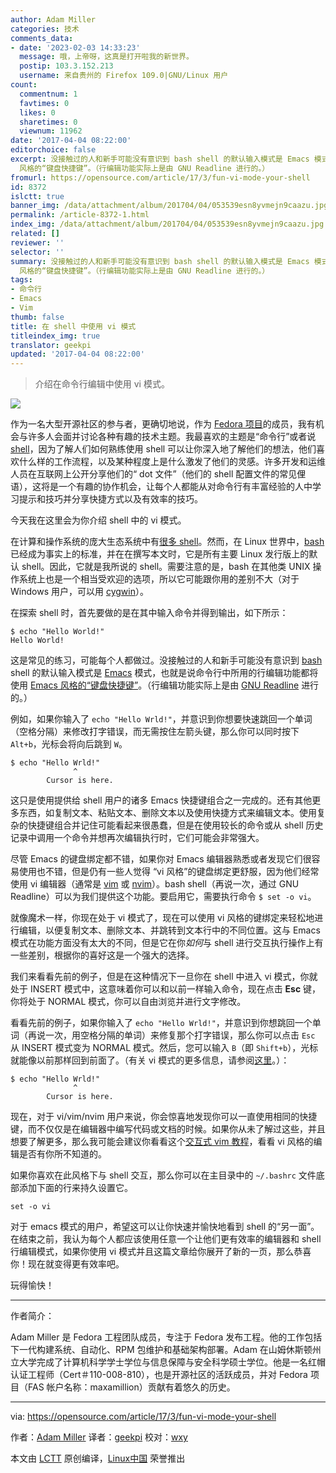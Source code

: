 ```yaml
---
author: Adam Miller
categories: 技术
comments_data:
- date: '2023-02-03 14:33:23'
  message: 哦，上帝呀，这真是打开啦我的新世界。
  postip: 103.3.152.213
  username: 来自贵州的 Firefox 109.0|GNU/Linux 用户
count:
  commentnum: 1
  favtimes: 0
  likes: 0
  sharetimes: 0
  viewnum: 11962
date: '2017-04-04 08:22:00'
editorchoice: false
excerpt: 没接触过的人和新手可能没有意识到 bash shell 的默认输入模式是 Emacs 模式，也就是说命令行中所用的行编辑功能都将使用 Emacs
  风格的“键盘快捷键”。（行编辑功能实际上是由 GNU Readline 进行的。）
fromurl: https://opensource.com/article/17/3/fun-vi-mode-your-shell
id: 8372
islctt: true
banner_img: /data/attachment/album/201704/04/053539esn8yvmejn9caazu.jpg
permalink: /article-8372-1.html
index_img: /data/attachment/album/201704/04/053539esn8yvmejn9caazu.jpg.thumb.jpg
related: []
reviewer: ''
selector: ''
summary: 没接触过的人和新手可能没有意识到 bash shell 的默认输入模式是 Emacs 模式，也就是说命令行中所用的行编辑功能都将使用 Emacs
  风格的“键盘快捷键”。（行编辑功能实际上是由 GNU Readline 进行的。）
tags:
- 命令行
- Emacs
- Vim
thumb: false
title: 在 shell 中使用 vi 模式
titleindex_img: true
translator: geekpi
updated: '2017-04-04 08:22:00'
---
```



> 
> 介绍在命令行编辑中使用 vi 模式。
> 
> 
> 


![](/data/attachment/album/201704/04/053539esn8yvmejn9caazu.jpg)


作为一名大型开源社区的参与者，更确切地说，作为 [Fedora 项目](https://getfedora.org/)的成员，我有机会与许多人会面并讨论各种有趣的技术主题。我最喜欢的主题是“命令行”或者说 [shell](https://opensource.com/business/16/3/top-linux-shells)，因为了解人们如何熟练使用 shell 可以让你深入地了解他们的想法，他们喜欢什么样的工作流程，以及某种程度上是什么激发了他们的灵感。许多开发和运维人员在互联网上公开分享他们的“ dot 文件”（他们的 shell 配置文件的常见俚语），这将是一个有趣的协作机会，让每个人都能从对命令行有丰富经验的人中学习提示和技巧并分享快捷方式以及有效率的技巧。


今天我在这里会为你介绍 shell 中的 vi 模式。


在计算和操作系统的庞大生态系统中有[很多 shell](https://opensource.com/business/16/3/top-linux-shells)。然而，在 Linux 世界中，[bash](https://tiswww.case.edu/php/chet/bash/bashtop.html) 已经成为事实上的标准，并在在撰写本文时，它是所有主要 Linux 发行版上的默认 shell。因此，它就是我所说的 shell。需要注意的是，bash 在其他类 UNIX 操作系统上也是一个相当受欢迎的选项，所以它可能跟你用的差别不大（对于 Windows 用户，可以用 [cygwin](http://cygwin.org/)）。


在探索 shell 时，首先要做的是在其中输入命令并得到输出，如下所示：



```
$ echo "Hello World!"
Hello World!

```

这是常见的练习，可能每个人都做过。没接触过的人和新手可能没有意识到 [bash](https://tiswww.case.edu/php/chet/bash/bashtop.html) shell 的默认输入模式是 [Emacs](https://www.gnu.org/software/emacs/) 模式，也就是说命令行中所用的行编辑功能都将使用 [Emacs 风格的“键盘快捷键”](https://en.wikipedia.org/wiki/GNU_Readline#Emacs_keyboard_shortcuts)。（行编辑功能实际上是由 [GNU Readline](http://cnswww.cns.cwru.edu/php/chet/readline/rltop.html) 进行的。）


例如，如果你输入了 `echo "Hello Wrld!"`，并意识到你想要快速跳回一个单词（空格分隔）来修改打字错误，而无需按住左箭头键，那么你可以同时按下 `Alt+b`，光标会将向后跳到 `W`。



```
$ echo "Hello Wrld!"
              ^
        Cursor is here.
```

这只是使用提供给 shell 用户的诸多 Emacs 快捷键组合之一完成的。还有其他更多东西，如复制文本、粘贴文本、删除文本以及使用快捷方式来编辑文本。使用复杂的快捷键组合并记住可能看起来很愚蠢，但是在使用较长的命令或从 shell 历史记录中调用一个命令并想再次编辑执行时，它们可能会非常强大。


尽管 Emacs 的键盘绑定都不错，如果你对 Emacs 编辑器熟悉或者发现它们很容易使用也不错，但是仍有一些人觉得 “vi 风格”的键盘绑定更舒服，因为他们经常使用 vi 编辑器（通常是 [vim](http://www.vim.org/) 或 [nvim](https://neovim.io/)）。bash shell（再说一次，通过 GNU Readline）可以为我们提供这个功能。要启用它，需要执行命令 `$ set -o vi`。


就像魔术一样，你现在处于 vi 模式了，现在可以使用 vi 风格的键绑定来轻松地进行编辑，以便复制文本、删除文本、并跳转到文本行中的不同位置。这与 Emacs 模式在功能方面没有太大的不同，但是它在你*如何*与 shell 进行交互执行操作上有一些差别，根据你的喜好这是一个强大的选择。


我们来看看先前的例子，但是在这种情况下一旦你在 shell 中进入 vi 模式，你就处于 INSERT 模式中，这意味着你可以和以前一样输入命令，现在点击 **Esc** 键，你将处于 NORMAL 模式，你可以自由浏览并进行文字修改。


看看先前的例子，如果你输入了 `echo "Hello Wrld!"`，并意识到你想跳回一个单词（再说一次，用空格分隔的单词）来修复那个打字错误，那么你可以点击 `Esc` 从 INSERT 模式变为 NORMAL 模式。然后，您可以输入 `B`（即 `Shift+b`），光标就能像以前那样回到前面了。（有关 vi 模式的更多信息，请参阅[这里](https://en.wikibooks.org/wiki/Learning_the_vi_Editor/Vim/Modes)。）：



```
$ echo "Hello Wrld!"
              ^
        Cursor is here.
```

现在，对于 vi/vim/nvim 用户来说，你会惊喜地发现你可以一直使用相同的快捷键，而不仅仅是在编辑器中编写代码或文档的时候。如果你从未了解过这些，并且想要了解更多，那么我可能会建议你看看这个[交互式 vim 教程](http://www.openvim.com/tutorial.html)，看看 vi 风格的编辑是否有你所不知道的。


如果你喜欢在此风格下与 shell 交互，那么你可以在主目录中的 `~/.bashrc` 文件底部添加下面的行来持久设置它。



```
set -o vi

```

对于 emacs 模式的用户，希望这可以让你快速并愉快地看到 shell 的“另一面”。在结束之前，我认为每个人都应该使用任意一个让他们更有效率的编辑器和 shell 行编辑模式，如果你使用 vi 模式并且这篇文章给你展开了新的一页，那么恭喜你！现在就变得更有效率吧。


玩得愉快！




---


作者简介：


Adam Miller 是 Fedora 工程团队成员，专注于 Fedora 发布工程。他的工作包括下一代构建系统、自动化、RPM 包维护和基础架构部署。Adam 在山姆休斯顿州立大学完成了计算机科学学士学位与信息保障与安全科学硕士学位。他是一名红帽认证工程师（Cert＃110-008-810），也是开源社区的活跃成员，并对 Fedora 项目（FAS 帐户名称：maxamillion）贡献有着悠久的历史。




---


via: <https://opensource.com/article/17/3/fun-vi-mode-your-shell>


作者：[Adam Miller](https://opensource.com/users/maxamillion)  译者：[geekpi](https://github.com/geekpi) 校对：[wxy](https://github.com/wxy)


本文由 [LCTT](https://github.com/LCTT/TranslateProject) 原创编译，[Linux中国](https://linux.cn/) 荣誉推出